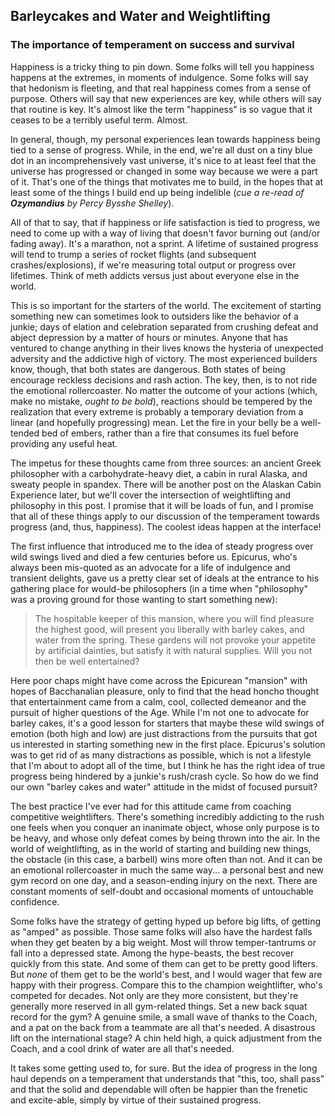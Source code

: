## Barleycakes and Water and Weightlifting
### The importance of temperament on success and survival

Happiness is a tricky thing to pin down. Some folks will tell you happiness
happens at the extremes, in moments of indulgence.
Some folks will say that hedonism is fleeting,
and that real happiness comes from a sense of purpose.
Others will say that new experiences are key, while others will say that routine is key.
It's almost like the term "happiness" is so vague that it ceases to be a terribly useful term.
Almost.

In general, though, my personal experiences lean towards happiness being tied to a sense of progress.
While, in the end, we're all dust on a tiny blue dot in an incomprehensively vast universe,
it's nice to at least feel that the universe has progressed or changed in some way because we were a part of it.
That's one of the things that motivates me to build,
in the hopes that at least some of the things I build end up being indelible
(*cue a re-read of **Ozymandius** by Percy Bysshe Shelley*).

All of that to say, that if happiness or life satisfaction is tied to progress,
we need to come up with a way of living that doesn't favor burning out (and/or fading away).
It's a marathon, not a sprint. A lifetime of sustained progress will tend to trump
a series of rocket flights (and subsequent crashes/explosions), if we're measuring total output
or progress over lifetimes. Think of meth addicts versus just about everyone else in the world.

This is so important for the starters of the world. The excitement of starting something new can
sometimes look to outsiders like the behavior of a junkie; days of elation and celebration
separated from crushing defeat and abject depression by a matter of hours or minutes.
Anyone that has ventured to change anything in their lives knows the hysteria of unexpected adversity
and the addictive high of victory. The most experienced builders know, though,
that both states are dangerous. Both states of being encourage reckless decisions and rash action.
The key, then, is to not ride the emotional rollercoaster. No matter the outcome of your actions
(which, make no mistake, *ought to be bold*), reactions should be tempered by the realization
that every extreme is probably a temporary deviation from a linear (and hopefully progressing) mean.
Let the fire in your belly be a well-tended bed of embers,
rather than a fire that consumes its fuel before providing any useful heat.

The impetus for these thoughts came from three sources: an ancient Greek philosopher with a carbohydrate-heavy diet,
a cabin in rural Alaska, and sweaty people in spandex. There will be another post
on the Alaskan Cabin Experience later, but we'll cover the intersection of weightlifting and philosophy in this post.
I promise that it will be loads of fun, and I promise that all of these things
apply to our discussion of the temperament towards progress (and, thus, happiness).
The coolest ideas happen at the interface!

The first influence that introduced me to the idea of steady progress over wild swings
lived and died a few centuries before us. Epicurus, who's always been mis-quoted as
an advocate for a life of indulgence and transient delights,
gave us a pretty clear set of ideals at the entrance to his gathering place
for would-be philosophers
(in a time when "philosophy" was a proving ground for those wanting to start something new):

> The hospitable keeper of this mansion,
where you will find pleasure the highest good,
will present you liberally with barley cakes, and water from the spring.
These gardens will not provoke your appetite by artificial dainties,
but satisfy it with natural supplies.
Will you not then be well entertained?

Here poor chaps might have come across the Epicurean "mansion" with hopes of Bacchanalian pleasure,
only to find that the head honcho thought that entertainment came from a calm, cool, collected demeanor
and the pursuit of higher questions of the Age. While I'm not one to advocate for barley cakes,
it's a good lesson for starters that maybe these wild swings of emotion (both high and low)
are just distractions from the pursuits that got us interested in starting something new in the first place.
Epicurus's solution was to get rid of as many distractions as possible,
which is not a lifestyle that I'm about to adopt all of the time,
but I think he has the right idea of true progress being hindered by a junkie's rush/crash cycle.
So how do we find our own "barley cakes and water" attitude in the midst of focused pursuit?

The best practice I've ever had for this attitude came from coaching competitive weightlifters.
There's something incredibly addicting to the rush one feels when you conquer an inanimate object,
whose only purpose is to be heavy, and whose only defeat comes by being thrown into the air.
In the world of weightlifting, as in the world of starting and building new things,
the obstacle (in this case, a barbell) wins more often than not.
And it can be an emotional rollercoaster in much the same way... a personal best and new gym record
on one day, and a season-ending injury on the next.
There are constant moments of self-doubt and occasional moments of untouchable confidence.

Some folks have the strategy of getting hyped up before big lifts, of getting as "amped" as possible.
Those same folks will also have the hardest falls when they get beaten by a big weight.
Most will throw temper-tantrums or fall into a depressed state.
Among the hype-beasts, the best recover quickly from this state.
And some of them can get to be pretty good lifters. But *none* of them get to be the world's best,
and I would wager that few are happy with their progress.
Compare this to the champion weightlifter, who's competed for decades.
Not only are they more consistent, but they're generally more reserved in all gym-related things.
Set a new back squat record for the gym? A genuine smile, a small wave of thanks to the Coach,
and a pat on the back from a teammate are all that's needed.
A disastrous lift on the international stage? A chin held high,
a quick adjustment from the Coach, and a cool drink of water are all that's needed.

It takes some getting used to, for sure.
But the idea of progress in the long haul depends on a temperament that understands that
"this, too, shall pass" and that the solid and dependable will often be happier
than the frenetic and excite-able, simply by virtue of their sustained progress.
